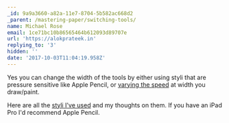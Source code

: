 ```yaml
---
_id: 9a9a3660-a82a-11e7-8704-5b582ac668d2
_parent: /mastering-paper/switching-tools/
name: Michael Rose
email: 1ce71bc10b86565464b612093d89707e
url: 'https://alokprateek.in'
replying_to: '3'
hidden: ''
date: '2017-10-03T11:04:19.958Z'
---
```


Yes you can change the width of the tools by either using styli that are
pressure sensitive like Apple Pencil, or
[varying the speed](https://alokprateek.in/mastering-paper/introduction-tool-guide/)
at width you draw/paint.

Here are all the
[styli I've used](https://alokprateek.in/faqs/stylus-recommendations/) and my
thoughts on them. If you have an iPad Pro I'd recommend Apple Pencil.
